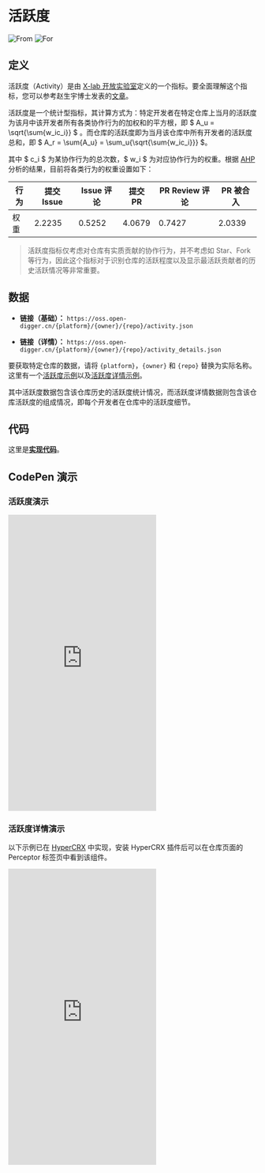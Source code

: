 # 活跃度

![From](https://img.shields.io/badge/来自-X--lab-blue) ![For](https://img.shields.io/badge/用于-仓库-blue)

## 定义

活跃度（Activity）是由 [X-lab 开放实验室](https://github.com/X-lab2017)定义的一个指标。要全面理解这个指标，您可以参考赵生宇博士发表的[文章](https://my.oschina.net/u/4489239/blog/5290970)。

活跃度是一个统计型指标，其计算方式为：特定开发者在特定仓库上当月的活跃度为该月中该开发者所有各类协作行为的加权和的平方根，即 $ A_u = \sqrt{\sum{w_ic_i}} $ 。而仓库的活跃度即为当月该仓库中所有开发者的活跃度总和，即 $ A_r = \sum{A_u} = \sum_u{\sqrt{\sum{w_ic_i}}} $。

其中 $ c_i $ 为某协作行为的总次数，$ w_i $ 为对应协作行为的权重。根据 [AHP](https://zh.wikipedia.org/zh-cn/%E5%B1%A4%E7%B4%9A%E5%88%86%E6%9E%90%E6%B3%95) 分析的结果，目前将各类行为的权重设置如下：

| 行为 | 提交 Issue | Issue 评论 | 提交 PR | PR Review 评论 | PR 被合入 |
| --- | --- | --- | --- | --- | --- |
| 权重 | 2.2235 | 0.5252 | 4.0679 | 0.7427 | 2.0339 |

> 活跃度指标仅考虑对仓库有实质贡献的协作行为，并不考虑如 Star、Fork 等行为，因此这个指标对于识别仓库的活跃程度以及显示最活跃贡献者的历史活跃情况等非常重要。

## 数据

- **链接（基础）：** `https://oss.open-digger.cn/{platform}/{owner}/{repo}/activity.json`

- **链接（详情）：** `https://oss.open-digger.cn/{platform}/{owner}/{repo}/activity_details.json`

要获取特定仓库的数据，请将 `{platform}`，`{owner}` 和 `{repo}` 替换为实际名称。这里有一个[活跃度示例](https://oss.open-digger.cn/github/X-lab2017/open-digger/activity.json)以及[活跃度详情示例](https://oss.open-digger.cn/github/X-lab2017/open-digger/activity_details.json)。

其中活跃度数据包含该仓库历史的活跃度统计情况，而活跃度详情数据则包含该仓库活跃度的组成情况，即每个开发者在仓库中的活跃度细节。

## 代码

这里是[**实现代码**](https://github.com/X-lab2017/open-digger/blob/master/src/metrics/indices.ts#L185)。

## CodePen 演示

### 活跃度演示

<iframe height="600" scrolling="no" title="OpenDigger - [X-lab] OpenRank/Activity/Bus Factor" src="https://codepen.io/frank-zsy/embed/bGjyqQj?type=activity&default-tab=js%2Cresult&editable=true" frameborder="no" loading="lazy" allowtransparency="true" allowfullscreen="true">
  See the Pen <a href="https://codepen.io/frank-zsy/pen/bGjyqQj">
  OpenDigger - [X-lab] OpenRank/Activity/Bus Factor</a> by Frank Zhao (<a href="https://codepen.io/frank-zsy">@frank-zsy</a>)
  on <a href="https://codepen.io">CodePen</a>.
</iframe>

<br/>

### 活跃度详情演示

以下示例已在 [HyperCRX](https://github.com/hypertrons/hypertrons-crx) 中实现，安装 HyperCRX 插件后可以在仓库页面的 Perceptor 标签页中看到该组件。

<iframe height="600" scrolling="no" title="OpenDigger - [X-lab] Project Activity Details" src="https://codepen.io/tyn1998/embed/KKGxVrm?default-tab=js%2Cresult&editable=true" frameborder="no" loading="lazy" allowtransparency="true" allowfullscreen="true">
  See the Pen <a href="https://codepen.io/tyn1998/pen/KKGxVrm">
  OpenDigger - [X-lab] Project Activity Details</a> by tyn1998 (<a href="https://codepen.io/tyn1998">@tyn1998</a>)
  on <a href="https://codepen.io">CodePen</a>.
</iframe>
